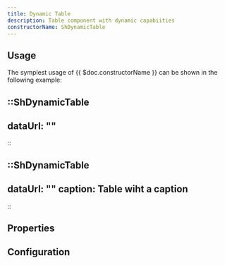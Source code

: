 ```yaml
---
title: Dynamic Table
description: Table component with dynamic capabiities
constructorName: ShDynamicTable
---
```



## Usage

The symplest usage of {{ $doc.constructorName }} can be shown in the following example:

::ShDynamicTable
---
dataUrl: ""
---
::


::ShDynamicTable
---
dataUrl: ""
caption: Table wiht a caption
---
::


## Properties

## Configuration

